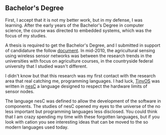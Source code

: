 ## Bachelor's Degree

First, I accept that it is not my better work, but in my defense, I was learning. After the early years of the Bachelor's Degree in computer science, the course was directed to embedded systems, which was the focus of my studies.

A thesis is required to get the Bachelor's Degree, and I submitted in support of candidature the follow [document](https://github.com/ugliara-fellipe/bachelor-s-degree/raw/master/thesis.pdf). In mid-2010, the agricultural sensing using wireless sensor networks was between the research trends in the universities with focus on agriculture courses, in the countryside federal university that I studied wasn't different.

I didn't know but that this research was my first contact with the research area that real catching me, programming languages. I had luck, [TinyOS](https://github.com/tinyos/tinyos-main) was written in [nesC](http://nescc.sourceforge.net/) a language designed to respect the hardware limits of sensor nodes.

The language nesC was defined to allow the development of the software in components. The studies of nesC opened my eyes to the universe of the no less important but programming languages less disclosed. You could think that I am crazy spending my time with these forgotten languages, but if you look with cation you see interesting ideas that can be moved to the so modern languages used today.
